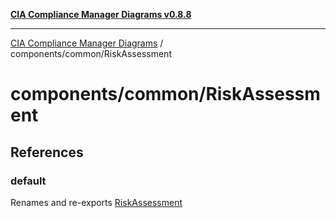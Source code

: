 [**CIA Compliance Manager Diagrams v0.8.8**](../../../README.md)

***

[CIA Compliance Manager Diagrams](../../../modules.md) / components/common/RiskAssessment

# components/common/RiskAssessment

## References

### default

Renames and re-exports [RiskAssessment](../../variables/RiskAssessment.md)
